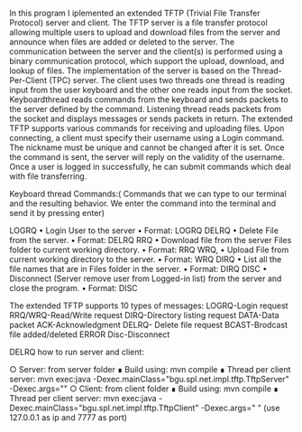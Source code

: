 In this program I iplemented an extended TFTP (Trivial File Transfer Protocol) server and client. The
TFTP server is a file transfer protocol allowing multiple users to upload and download files from the server and
announce when files are added or deleted to the server. The communication between the server and the client(s) is
performed using a binary communication protocol, which support the upload, download, and lookup of files.
The implementation of the server is based on the Thread-Per-Client (TPC) server.
The client uses two threads one thread is reading input from the user keyboard and the other one reads input from the socket.
Keyboardthread reads commands from the keyboard and sends packets to the server defined by the command. Listening thread reads packets from the socket and displays messages or sends packets in return.
The extended TFTP supports various commands for receiving and uploading files.
Upon connecting, a client must specify their username using a Login command. The nickname must be unique and
cannot be changed after it is set. Once the command is sent, the server will reply on the validity of the username.
Once a user is logged in successfully, he can submit commands which deal with file transferring.

Keyboard thread Commands:( Commands that we can type to our terminal and the resulting behavior. We enter the command into the terminal and send it by pressing enter)

LOGRQ
• Login User to the server
• Format: LOGRQ <Username>
DELRQ
• Delete File from the server.
• Format: DELRQ <Filename>
RRQ
• Download file from the server Files folder to current working directory.
• Format: RRQ <Filename>
WRQ,
• Upload File from current working directory to the server.
• Format: WRQ <Filename>
DIRQ
• List all the file names that are in Files folder in the server.
• Format: DIRQ
DISC
• Disconnect (Server remove user from Logged-in list) from the server and close the program.
• Format: DISC

 The extended TFTP supports 10 types of messages:
 LOGRQ-Login request
 RRQ/WRQ-Read/Write request
 DIRQ-Directory listing request
 DATA-Data packet
 ACK-Acknowledgment
 DELRQ- Delete file request
 BCAST-Brodcast file added/deleted
 ERROR
 Disc-Disconnect
 
 DELRQ
how to run server and client:

○ Server: from server folder
∎ Build using: mvn compile
∎ Thread per client server:
mvn exec:java -Dexec.mainClass="bgu.spl.net.impl.tftp.TftpServer" -Dexec.args="<port>" 
○ Client: from client folder
∎ Build using: mvn compile
∎ Thread per client server:
mvn exec:java -Dexec.mainClass="bgu.spl.net.impl.tftp.TftpClient" -Dexec.args="<ip> <port>" (use 127.0.0.1 as ip and 7777 as port)
 
